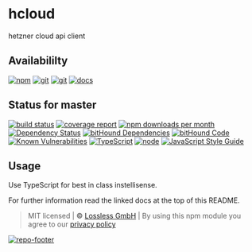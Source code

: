 # hcloud
hetzner cloud api client

## Availabililty
[![npm](https://mojoio.gitlab.io/assets/repo-button-npm.svg)](https://www.npmjs.com/package/hcloud)
[![git](https://mojoio.gitlab.io/assets/repo-button-git.svg)](https://GitLab.com/mojoio/hcloud)
[![git](https://mojoio.gitlab.io/assets/repo-button-mirror.svg)](https://github.com/mojoio/hcloud)
[![docs](https://mojoio.gitlab.io/assets/repo-button-docs.svg)](https://mojoio.gitlab.io/hcloud/)

## Status for master
[![build status](https://GitLab.com/mojoio/hcloud/badges/master/build.svg)](https://GitLab.com/mojoio/hcloud/commits/master)
[![coverage report](https://GitLab.com/mojoio/hcloud/badges/master/coverage.svg)](https://GitLab.com/mojoio/hcloud/commits/master)
[![npm downloads per month](https://img.shields.io/npm/dm/hcloud.svg)](https://www.npmjs.com/package/hcloud)
[![Dependency Status](https://david-dm.org/mojoio/hcloud.svg)](https://david-dm.org/mojoio/hcloud)
[![bitHound Dependencies](https://www.bithound.io/github/mojoio/hcloud/badges/dependencies.svg)](https://www.bithound.io/github/mojoio/hcloud/master/dependencies/npm)
[![bitHound Code](https://www.bithound.io/github/mojoio/hcloud/badges/code.svg)](https://www.bithound.io/github/mojoio/hcloud)
[![Known Vulnerabilities](https://snyk.io/test/npm/hcloud/badge.svg)](https://snyk.io/test/npm/hcloud)
[![TypeScript](https://img.shields.io/badge/TypeScript-2.x-blue.svg)](https://nodejs.org/dist/latest-v6.x/docs/api/)
[![node](https://img.shields.io/badge/node->=%206.x.x-blue.svg)](https://nodejs.org/dist/latest-v6.x/docs/api/)
[![JavaScript Style Guide](https://img.shields.io/badge/code%20style-standard-brightgreen.svg)](http://standardjs.com/)

## Usage
Use TypeScript for best in class instellisense.

For further information read the linked docs at the top of this README.

> MIT licensed | **&copy;** [Lossless GmbH](https://lossless.gmbh)
| By using this npm module you agree to our [privacy policy](https://lossless.gmbH/privacy.html)

[![repo-footer](https://mojoio.gitlab.io/assets/repo-footer.svg)](https://mojo.io)
